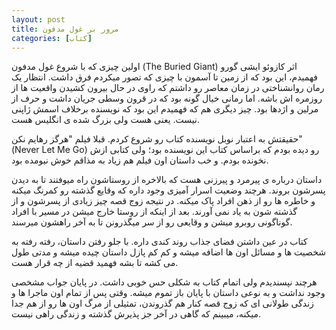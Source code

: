 ```yaml
---
layout: post
title: مرور بر غول مدفون
categories: [کتاب]
---
```

اولین چیزی که با شروع غول مدفون (The Buried Giant) اثر کازوئو ایشی گورو فهمیدم، این بود که از زمین تا آسمون با چیزی که تصور میکردم فرق داشت. انتظار یک رمان روانشناختی در زمان معاصر رو داشتم که راوی در حال بیرون کشیدن واقعیت ها از روزمره اش باشه. اما رمانی خیال گونه بود که در قرون وسطی جریان داشت و حرف از مرلین و اژدها بود. چیز دیگری هم که فهمیدم این بود که نویسنده برخلاف اسمش ژاپنی نیست. یعنی هست ولی بزرگ شده ی انگلیس هست.

حقیقتش به اعتبار نوبل نویسنده کتاب رو شروع کردم. قبلا فیلم "هرگز رهایم نکن" (Never Let Me Go) رو دیده بودم که براساس کتاب این نویسنده بود؛ ولی کتابی ازش نخونده بودم. و خب داستان اون فیلم هم زیاد به مذاقم خوش نیومده بود. 

داستان درباره ی پیرمرد و پیرزنی هست که بالاخره از روستاشون راه میوفتند تا به دیدن پسرشون بروند. هرچند وضعیت اسرار آمیزی وجود داره که وقایع گذشته رو کمرنگ میکنه و خاطره ها رو از ذهن افراد پاک میکنه. در نتیجه زوج قصه چیز زیادی از پسرشون و از گذشته شون به یاد نمی آورند. بعد از اینکه از روستا خارج میشن در مسیر با افراد گوناگونی روبرو میشن و وقایعی رو از سر میگذرونن تا به آخر راهشون میرسند.

کتاب در عین داشتن فضای جذاب روند کندی داره. با جلو رفتن داستان، رفته رفته به شخصیت ها و مسائل اون ها اضافه میشه و کم کم پازل داستان چیده میشه و مدتی طول می کشه تا بشه فهمید قضیه از چه قرار هست.

هرچند نپسندیدم ولی اتمام کتاب به شکلی حس خوبی داشت. در پایان جواب مشخصی وجود نداشت و به نوعی داستان با پایان باز تموم میشه. وقتی پس از تمام اون ماجرا ها و زندگی طولانی ای که زوج قصه کنار هم گذروندن، تمثیلی از مرگ اون ها رو از هم جدا میکنه، میبینم که گاهی در آخر جز پذیرش گذشته و زندگی راهی نیست.